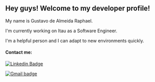 ## Hey guys! Welcome to my developer profile!

My name is Gustavo de Almeida Raphael.

I'm currently working on Itau as a Software Engineer.

I'm a helpful person and I can adapt to new environments quickly.


#### Contact me:
[![Linkedin Badge](https://img.shields.io/badge/-GustavodeAlmeidaRaphael-blue?style=flat-square&logo=Linkedin&logoColor=white&link=https://www.linkedin.com/in/isadora-rodrigues-stangarlin-48402b141/)](https://www.linkedin.com/in/gustavoraphael/)

[![Gmail badge](https://img.shields.io/badge/-gustavo.almeidaraphael-red?style=flat-square&logo=Gmail&logoColor=white&link=mailto:gustavo.almeidaraphael@gmail.com)](mailto:gustavo.almeidaraphael@gmail.com)
